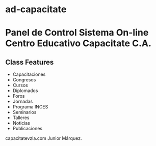 # ad-capacitate
# Panel de Control Sistema On-line Centro Educativo Capacitate C.A.

## Class Features
- Capacitaciones
- Congresos
- Cursos
- Diplomados
- Foros
- Jornadas
- Programa INCES
- Seminarios
- Talleres
- Noticias
- Publicaciones

 capacitatevzla.com
Junior Márquez.

